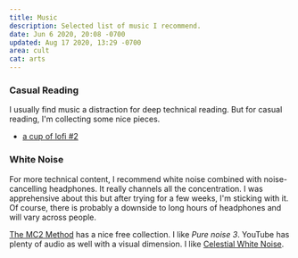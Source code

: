 ```yaml
---
title: Music
description: Selected list of music I recommend.
date: Jun 6 2020, 20:08 -0700
updated: Aug 17 2020, 13:29 -0700
area: cult
cat: arts
---
```


### Casual Reading

I usually find music a distraction for deep technical reading. But for casual
reading, I'm collecting some nice pieces.

- [a cup of lofi \#2](https://www.youtube.com/watch?v=8ZzFhFgOxfY)

### White Noise

For more technical content, I recommend white noise combined with
noise-cancelling headphones. It really channels all the concentration. I was
apprehensive about this but after trying for a few weeks, I'm sticking with it.
Of course, there is probably a downside to long hours of headphones and will
vary across people.

[The MC2 Method](https://mc2method.org/white-noise/) has a nice free collection.
I like _Pure noise 3_. YouTube has plenty of audio as well with a visual dimension.
I like [Celestial White Noise](https://www.youtube.com/watch?v=wzjWIxXBs_s).
